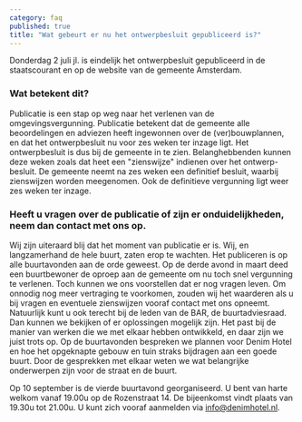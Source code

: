 ```yaml
---
category: faq
published: true
title: "Wat gebeurt er nu het ontwerpbesluit gepubliceerd is?"
---
```







Donderdag 2 juli jl. is eindelijk het ontwerpbesluit gepubliceerd in de staatscourant en op de website van de gemeente Amsterdam.

### Wat betekent dit?

Publicatie is een stap op weg naar het verlenen van de omgevingsvergunning. Publicatie betekent dat de gemeente alle beoordelingen en adviezen heeft ingewonnen over de (ver)bouwplannen, en dat het ontwerpbesluit nu voor zes weken ter inzage ligt. Het ontwerpbesluit is dus bij de gemeente in te zien. Belanghebbenden kunnen deze weken zoals dat heet een "zienswijze" indienen over het ontwerp-besluit. De gemeente neemt na zes weken een definitief besluit, waarbij zienswijzen worden meegenomen. Ook de definitieve vergunning ligt weer zes weken ter inzage.

### Heeft u vragen over de publicatie of zijn er onduidelijkheden, neem dan contact met ons op.

Wij zijn uiteraard blij dat het moment van publicatie er is. Wij, en langzamerhand de hele buurt, zaten erop te wachten. Het publiceren is op alle buurtavonden aan de orde geweest. Op de derde avond in maart deed een buurtbewoner de oproep aan de gemeente om nu toch snel vergunning te verlenen. Toch kunnen we ons voorstellen dat er nog vragen leven. Om onnodig nog meer vertraging te voorkomen, zouden wij het waarderen als u bij vragen en eventuele zienswijzen vooraf contact met ons opneemt. Natuurlijk kunt u ook terecht bij de leden van de BAR, de buurtadviesraad. Dan kunnen we bekijken of er oplossingen mogelijk zijn. Het past bij de manier van werken die we met elkaar hebben ontwikkeld, en daar zijn we juist trots op. Op de buurtavonden bespreken we plannen voor Denim Hotel en hoe het opgeknapte gebouw en tuin straks bijdragen aan een goede buurt. Door de gesprekken met elkaar weten we wat belangrijke onderwerpen zijn voor de straat en de buurt.

Op 10 september is de vierde buurtavond georganiseerd. U bent van harte welkom vanaf 19.00u op de Rozenstraat 14. De bijeenkomst vindt plaats van 19.30u tot 21.00u. U kunt zich vooraf aanmelden via [info@denimhotel.nl](mailto:info@denimhotel.nl).
